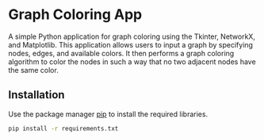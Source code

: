 # Graph Coloring App

A simple Python application for graph coloring using the Tkinter, NetworkX, and Matplotlib. This application allows users to input a graph by specifying nodes, edges, and available colors. It then performs a graph coloring algorithm to color the nodes in such a way that no two adjacent nodes have the same color.

## Installation

Use the package manager [pip](https://pip.pypa.io/en/stable/) to install the required libraries.

```bash
pip install -r requirements.txt
```
